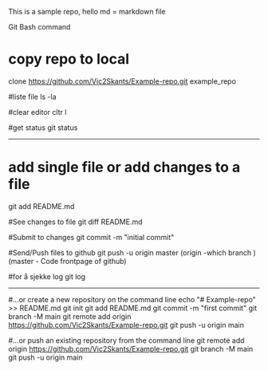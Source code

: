 This is a sample repo, hello
md = markdown file

Git Bash command

# copy repo to local
clone https://github.com/Vic2Skants/Example-repo.git example_repo

#liste file
ls -la 

#clear editor
cltr l 

#get status 
git status

______________

# add single file or add changes to a file
git add README.md

#See changes to file 
git diff README.md

#Submit to changes 
git commit -m "initial commit"

#Send/Push files to github
git push -u origin master
(origin -which branch )
(master - Code frontpage of github)


#for å sjekke log
git log
_____________________________



#…or create a new repository on the command line
echo "# Example-repo" >> README.md
git init
git add README.md
git commit -m "first commit"
git branch -M main
git remote add origin https://github.com/Vic2Skants/Example-repo.git
git push -u origin main


#…or push an existing repository from the command line
git remote add origin https://github.com/Vic2Skants/Example-repo.git
git branch -M main
git push -u origin main


